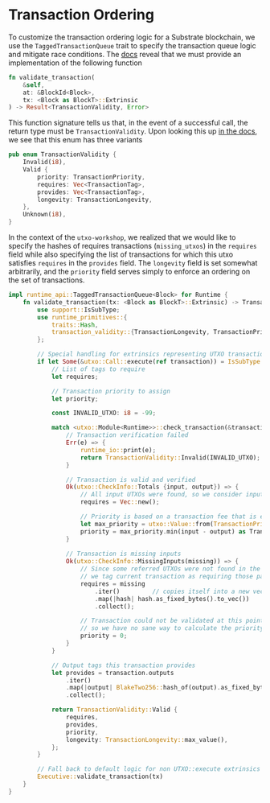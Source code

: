 # Transaction Ordering

To customize the transaction ordering logic for a Substrate blockchain, we use the `TaggedTransactionQueue` trait to specify the transaction queue logic and mitigate race conditions. The [docs](https://crates.parity.io/substrate_client/runtime_api/trait.TaggedTransactionQueue.html?search=) reveal that we must provide an implementation of the following function

```rust
fn validate_transaction(
    &self,
    at: &BlockId<Block>,
    tx: <Block as BlockT>::Extrinsic
) -> Result<TransactionValidity, Error>
```

This function signature tells us that, in the event of a successful call, the return type must be `TransactionValidity`. Upon looking this up [in the docs](https://crates.parity.io/sr_primitives/transaction_validity/enum.TransactionValidity.html), we see that this enum has three variants

```rust
pub enum TransactionValidity {
    Invalid(i8),
    Valid {
        priority: TransactionPriority,
        requires: Vec<TransactionTag>,
        provides: Vec<TransactionTag>,
        longevity: TransactionLongevity,
    },
    Unknown(i8),
}
```

In the context of the `utxo-workshop`, we realized that we would like to specify the hashes of requires transactions (`missing_utxos`) in the `requires` field while also specifying the list of transactions for which this utxo satisfies `requires` in the `provides` field. The `longevity` field is set somewhat arbitrarily, and the `priority` field serves simply to enforce an ordering on the set of transactions.  

```rust
impl runtime_api::TaggedTransactionQueue<Block> for Runtime {
    fn validate_transaction(tx: <Block as BlockT>::Extrinsic) -> TransactionValidity {
        use support::IsSubType;
        use runtime_primitives::{
            traits::Hash,
            transaction_validity::{TransactionLongevity, TransactionPriority, TransactionValidity},
        };

        // Special handling for extrinsics representing UTXO transactions
        if let Some(&utxo::Call::execute(ref transaction)) = IsSubType::<utxo::Module<Runtime>>::is_aux_sub_type(&tx.function) {
            // List of tags to require
            let requires;

            // Transaction priority to assign
            let priority;

            const INVALID_UTXO: i8 = -99;

            match <utxo::Module<Runtime>>::check_transaction(&transaction) {
                // Transaction verification failed
                Err(e) => {
                    runtime_io::print(e);
                    return TransactionValidity::Invalid(INVALID_UTXO);
                }

                // Transaction is valid and verified
                Ok(utxo::CheckInfo::Totals {input, output}) => {
                    // All input UTXOs were found, so we consider input conditions to be met
                    requires = Vec::new();

                    // Priority is based on a transaction fee that is equal to the leftover value
                    let max_priority = utxo::Value::from(TransactionPriority::max_value());
                    priority = max_priority.min(input - output) as TransactionPriority;
                }
                
                // Transaction is missing inputs
                Ok(utxo::CheckInfo::MissingInputs(missing)) => {
                    // Since some referred UTXOs were not found in the storage yet,
                    // we tag current transaction as requiring those particular UTXOs
                    requires = missing
                        .iter()         // copies itself into a new vec
                        .map(|hash| hash.as_fixed_bytes().to_vec())
                        .collect();

                    // Transaction could not be validated at this point,
                    // so we have no sane way to calculate the priority    
                    priority = 0;
                }
            }

            // Output tags this transaction provides
            let provides = transaction.outputs
                .iter()
                .map(|output| BlakeTwo256::hash_of(output).as_fixed_bytes().to_vec())
                .collect();

            return TransactionValidity::Valid {
                requires,
                provides,
                priority,
                longevity: TransactionLongevity::max_value(),
            };
        }

        // Fall back to default logic for non UTXO::execute extrinsics
        Executive::validate_transaction(tx)
    }
}
```